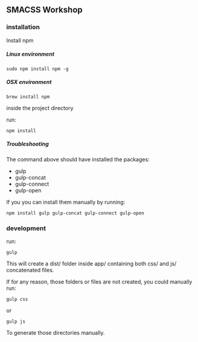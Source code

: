 ## SMACSS Workshop

### installation

Install npm

##### Linux environment

    sudo npm install npm -g

##### OSX environment

    brew install npm

inside the project directory

run:

    npm install

##### Troubleshooting
The command above should have installed the packages:

  - gulp
  - gulp-concat
  - gulp-connect
  - gulp-open

If you you can install them manually by running:

    npm install gulp gulp-concat gulp-connect gulp-open

### development

run:

    gulp

This will create a dist/ folder inside app/ containing both css/ and js/ concatenated files.

If for any reason, those folders or files are not created, you could manually run:

    gulp css

or

    gulp js

To generate those directories manually.
